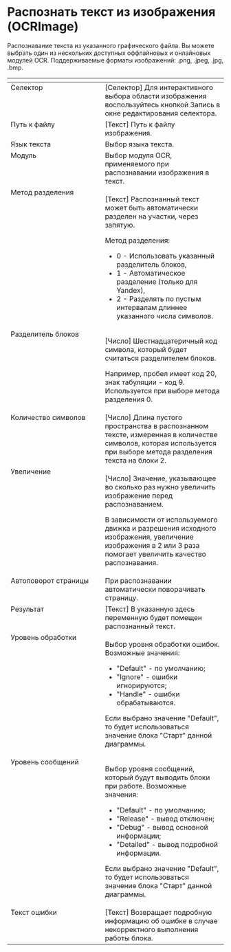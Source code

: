 # Распознать текст из изображения (OCRImage)

Распознавание текста из указанного графического файла. Вы можете выбрать один из нескольких доступных оффлайновых и онлайновых модулей OCR. Поддерживаемые форматы изображений: .png, .jpeg, .jpg, .bmp.

<table data-header-hidden><thead><tr><th width="236" valign="top"></th><th width="302" valign="top"></th></tr></thead><tbody><tr><td valign="top">Селектор</td><td valign="top">[Селектор] Для интерактивного выбора области изображения воспользуйтесь кнопкой Запись в окне редактирования селектора.</td></tr><tr><td valign="top">Путь к файлу</td><td valign="top">[Текст] Путь к файлу изображения.</td></tr><tr><td valign="top">Язык текста</td><td valign="top">Выбор языка текста.</td></tr><tr><td valign="top">Модуль</td><td valign="top">Выбор модуля OCR, применяемого при распознавании изображения в текст.</td></tr><tr><td valign="top">Метод разделения</td><td valign="top"><p>[Текст] Распознанный текст может быть автоматически разделен на участки, через запятую. </p><p>Метод разделения:  </p><ul><li>0 - Использовать указанный разделитель блоков,</li><li>1 - Автоматическое разделение (только для Yandex),</li><li>2 - Разделять по пустым интервалам длиннее указанного числа символов.</li></ul></td></tr><tr><td valign="top">Разделитель блоков</td><td valign="top"><p>[Число] Шестнадцатеричный код символа, который будет считаться разделителем блоков. </p><p></p><p>Например, пробел имеет код 20, знак табуляции - код 9. Используется при выборе метода разделения 0.</p></td></tr><tr><td valign="top">Количество символов</td><td valign="top">[Число] Длина пустого пространства в распознанном тексте, измеренная в количестве символов, которая используется при выборе метода разделения текста на блоки 2.</td></tr><tr><td valign="top">Увеличение</td><td valign="top"><p>[Число] Значение, указывающее во сколько раз нужно увеличить изображение перед распознаванием. </p><p></p><p>В зависимости от используемого движка и разрешения исходного изображения, увеличение изображения в 2 или 3 раза помогает увеличить качество распознавания.</p></td></tr><tr><td valign="top">Автоповорот страницы</td><td valign="top">При распознавании автоматически поворачивать страницу.</td></tr><tr><td valign="top">Результат</td><td valign="top">[Текст] В указанную здесь переменную будет помещен распознанный текст.</td></tr><tr><td valign="top">Уровень обработки</td><td valign="top"><p>Выбор уровня обработки ошибок. Возможные значения: </p><ul><li>"Default" - по умолчанию; </li><li>"Ignore" - ошибки игнорируются; </li><li>"Handle" - ошибки обрабатываются. </li></ul><p>Если выбрано значение "Default", то будет использоваться значение блока "Старт" данной диаграммы.</p></td></tr><tr><td valign="top">Уровень сообщений</td><td valign="top"><p>Выбор уровня сообщений, который будут выводить блоки при работе. Возможные значения: </p><ul><li>"Default" - по умолчанию; </li><li>"Release" - вывод отключен; </li><li>"Debug" - вывод основной информации; </li><li>"Detailed" - вывод подробной информации. </li></ul><p>Если выбрано значение "Default", то будет использоваться значение блока "Старт" данной диаграммы.</p></td></tr><tr><td valign="top">Текст ошибки</td><td valign="top">[Текст] Возвращает подробную информацию об ошибке в случае некорректного выполнения работы блока.</td></tr></tbody></table>
